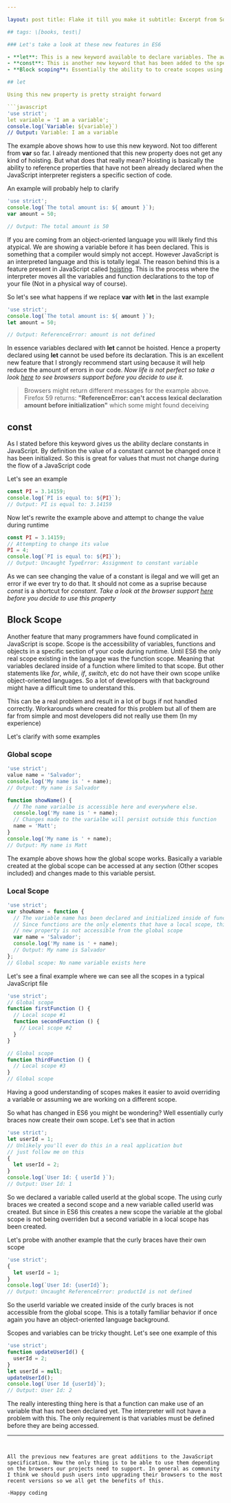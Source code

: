 ```yaml
---

layout: post title: Flake it till you make it subtitle: Excerpt from Soulshaping by Jeff Brown bigimg: /img/path.jpg

## tags: \[books, test\]

### Let's take a look at these new features in ES6

- **let**: This is a new keyword available to declare variables. The awesomeness of this keyword is that it does not do any kind of [hoisting](https://developer.mozilla.org/en-US/docs/Glossary/Hoisting).
- **const**: This is another new keyword that has been added to the specification. It allows us to create true constants in JavaScript.
- **Block scoping**: Essentially the ability to to create scopes using curly braces.

## let

Using this new property is pretty straight forward

```javascript
'use strict';
let variable = 'I am a variable';
console.log(`Variable: ${variable}`)
// Output: Variable: I am a variable
```

The example above shows how to use this new keyword. Not too different from **var** so far. I already mentioned that this new property does not get any kind of hoisting. But what does that really mean?
Hoisting is basically the ability to reference properties that have not been already declared when the JavaScript interpreter registers a specific section of code.

An example will probably help to clarify

```javascript
'use strict';
console.log(`The total amount is: ${ amount }`);
var amount = 50;

// Output: The total amount is 50
```

If you are coming from an object-oriented language you will likely find this atypical. We are showing a variable before it has been declared. This is something that a compiler would simply not accept. However JavaScript is an interpreted language and this is totally legal. The reason behind this is a feature present in JavaScript called [hoisting](https://developer.mozilla.org/en-US/docs/Glossary/Hoisting). This is the process where the interpreter moves all the variables and function declarations to the top of your file (Not in a physical way of course).

So let's see what happens if we replace **var** with **let** in the last example

```javascript
'use strict';
console.log(`The total amount is: ${ amount }`);
let amount = 50;

// Output: ReferenceError: amount is not defined
```

In essence variables declared with **let** cannot be hoisted. Hence a property declared using **let** cannot be used before its declaration. This is an excellent new feature that I strongly recommend start using because it will help reduce the amount of errors in our code. *Now life is not perfect so take a look [here](https://caniuse.com/#search=let) to see browsers support before you decide to use it.*

> Browsers might return different messages for the example above. Firefox 59 returns: **"ReferenceError: can't access lexical declaration amount before initialization"** which some might found deceiving

## const

As I stated before this keyword gives us the ability declare constants in JavaScript. By definition the value of a constant cannot be changed once it has been initialized. So this is great for values that must not change during the flow of a JavaScript code

Let's see an example

```javascript
const PI = 3.14159;
console.log(`PI is equal to: ${PI}`);
// Output: PI is equal to: 3.14159
```

Now let's rewrite the example above and attempt to change the value during runtime

```javascript
const PI = 3.14159;
// Attempting to change its value
PI = 4;
console.log(`PI is equal to: ${PI}`);
// Output: Uncaught TypeError: Assignment to constant variable
```

As we can see changing the value of a constant is ilegal and we will get an error if we ever try to do that. It should not come as a suprise because *const* is a shortcut for *constant*. *Take a look at the browser support [here](https://caniuse.com/#search=const) before you decide to use this property*

## Block Scope

Another feature that many programmers have found complicated in JavaScript is scope. Scope is the accessibility of variables, functions and objects in a specific section of your code during runtime. Until ES6 the only real scope existing in the language was the function scope. Meaning that variables declared inside of a function where limited to that scope. But other statements like *for*, *while*, *if*, *switch*, etc do not have their own scope unlike object-oriented languages. So a lot of developers with that background might have a difficult time to understand this.

This can be a real problem and result in a lot of bugs if not handled correctly. Workarounds where created for this problem but all of them are far from simple and most developers did not really use them (In my experience)

Let's clarify with some examples

### Global scope

```javascript
'use strict';
value name = 'Salvador';
console.log('My name is ' + name);
// Output: My name is Salvador

function showName() {
  // The name varialbe is accessible here and everywhere else.
  console.log('My name is ' + name);
  // Changes made to the varialbe will persist outside this function
  name = 'Matt';
}
console.log('My name is ' + name);
// Output: My name is Matt
```

The example above shows how the global scope works. Basically a variable created at the global scope can be accessed at any section (Other scopes included) and changes made to this variable persist.

### Local Scope

```javascript
'use strict';
var showName = function {
  // The variable name has been declared and initialized inside of function
  // Since functions are the only elements that have a local scope, this 
  // new property is not accessible from the global scope
  var name = 'Salvador';
  console.log('My name is ' + name);
  // Output: My name is Salvador
};
// Global scope: No name variable exists here
```

Let's see a final example where we can see all the scopes in a typical JavaScript file

```javascript
'use strict';
// Global scope
function firstFunction () {
  // Local scope #1
  function secondFunction () {
    // Local scope #2
  }
}

// Global scope
function thirdFunction () {
  // Local scope #3
}
// Global scope
```

Having a good understanding of scopes makes it easier to avoid overriding a variable or assuming we are working on a different scope.

So what has changed in ES6 you might be wondering? Well essentially curly braces now create their own scope. Let's see that in action

```javascript
'use strict';
let userId = 1;
// Unlikely you'll ever do this in a real application but 
// just follow me on this
{
  let userId = 2;
}
console.log(`User Id: { userId }`);
// Output: User Id: 1
```

So we declared a variable called userId at the global scope. The using curly braces we created a second scope and a new variable called userId was created. But since in ES6 this creates a new scope the variable at the global scope is not being overriden but a second variable in a local scope has been created.

Let's probe with another example that the curly braces have their own scope

```javascript
'use strict';
{
  let userId = 1;
}
console.log(`User Id: {userId}`);
// Output: Uncaught ReferenceError: productId is not defined
```

So the userId variable we created inside of the curly braces is not accessible from the global scope. This is a totally familiar behavior if once again you have an object-oriented language background.

Scopes and variables can be tricky thought. Let's see one example of this

```javascript
'use strict';
function updateUserId() {
  userId = 2;
}
let userId = null;
updateUserId();
console.log(`User Id {userId}`);
// Output: User Id: 2
```

The really interesting thing here is that a function can make use of an variable that has not been declared yet. The interpreter will not have a problem with this. The only requirement is that variables must be defined before they are being accessed.

---
```


All the previous new features are great additions to the JavaScript specification. Now the only thing is to be able to use them depending on the browsers our projects need to support. In general as community I think we should push users into upgrading their browsers to the most recent versions so we all get the benefits of this.

-Happy coding
